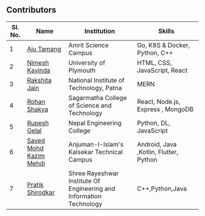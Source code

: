 ## Contributors

| Sl. No. | Name                                    | Institution          | Skills                        |
| ------- | --------------------------------------- | -------------------- | ----------------------------- |
| 1       | [Aju Tamang](https://github.com/aju100) | Amrit Science Campus | Go, K8S & Docker, Python, C++ |
| 2       | [Nimesh Kavinda](https://github.com/nimeshkavinda) | University of Plymouth | HTML, CSS, JavaScript, React |
| 3       | [Rakshita Jain](https://github.com/raksh543) | National Institute of Technology, Patna | MERN | Android (Frontend) | C++ |
| 4       | [Rohan Shakya](https://github.com/Rohan-Shakya) | Sagarmatha College of Science and Technology | React, Node.js, Express , MongoDB |
| 5       | [Rupesh Gelal](https://github.com/rgrupesh) | Nepal Engineering College | Python, DL, JavaScript        |
| 6       | [Sayed Mohd Kazim Mehdi](https://github.com/kazimsayed954) | Anjuman-I-Islam's Kalsekar Technical Campus | Android, Java ,Kotlin, Flutter, Python |
| 7       | [Pratik Shirodkar](https://github.com/Pratik-Shirodkar) |   Shree Rayeshwar Institute Of Engineering and Information Technology | C++,Python,Java